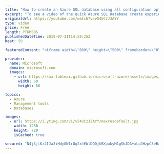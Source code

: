 ```yaml
---
title: "How to create an Azure SQL database using all configuration options | Azure Portal Series"
excerpt: "To see a video of the quick Azure SQL Database create experience: https://www.youtube.com/watch?v=p7X8lH_XMtI&list=PLLasX02E8BPBKgXP4oflOL29TtqTzwhxR&index=6&t=4s  In this video of the Azure Portal “How To” Series, you will learn how to create an Azure SQL database exploring configuration options in"
originalUrl: https://youtube.com/watch?v=v54UCzJJAYY
type: video
price: Free
length: PT6M58S
publishedDateTime: 2019-07-31T14:59:25Z
heat: 50

featuredContent: "<iframe width=\"800\" height=\"500\" frameborder=\"0\" src=\"https://www.youtube.com/embed/v54UCzJJAYY\" allow=\"accelerometer; autoplay; encrypted-media; gyroscope; picture-in-picture\" allowfullscreen></iframe>"

provider:
  name: Microsoft
  domain: microsoft.com
  images:
    - url: https://smartableai.github.io/microsoft-azure/assets/images/organizations/microsoft.com-50x50.jpg
      width: 50
      height: 50

topics:
  - Azure
  - Management tools
  - Databases

images:
  - url: https://i.ytimg.com/vi/v54UCzJJAYY/maxresdefault.jpg
    width: 1280
    height: 720
    isCached: true

secured: "N4j3jtKzJIJa3iHdyGW1rOq2xhEblDQDjkBXpwkyM1gShJDA+xLpJHzpC3eBxVKBPRM38ByJYOEUC29HvBuTCpOW7wtsuc50KhWSge3Y+eUMA7BJ8XBtFoRBMj50oAqkqk+yUyuBp2PoW9aHV+0thjK8fYhySRu6S2Vbq99uHmc4vT+rf27MEiA2CiuV7Tu/4ffAzEm9MlRMiVoyJVuj2XZ2N0/Ut7IJCvpd0/vb+F01wCn3Et4fivoTpGst1kqc9PLZXDWLwjCyu7qrziJtmTnvLX3bccbEDDpZv9mK7ZVjwKO2st7dpIq5uZYAgtkOEDfWnUdLI+pZS52n7ZPQaDDyJD1FTTEedwcUgFqFhnB6ysT6CijBibuTtdqStF4eJ8dLGu/91S6LQ/wGtZ1XRXz3JYNNxDdahO5bMq7ZR3A=;47KiBL51wedFatFc0ZwyUQ=="
---
```


